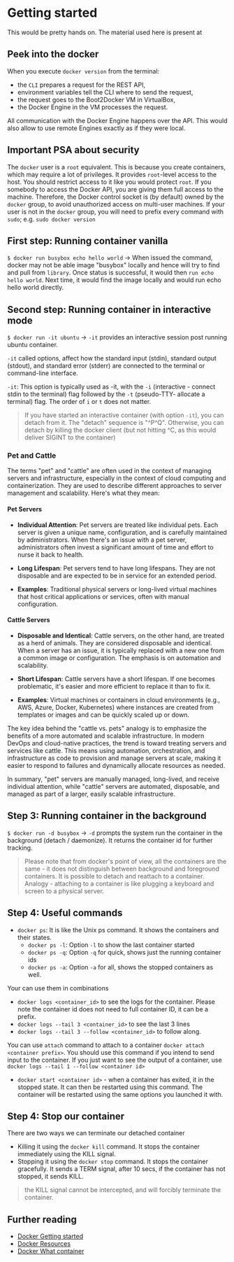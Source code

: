 # Getting started

This would be pretty hands on. The material used here is present at 

## Peek into the docker

When you execute `docker version` from the terminal:

* the `CLI` prepares a request for the REST API,
* environment variables tell the CLI where to send the request,
* the request goes to the Boot2Docker VM in VirtualBox,
* the Docker Engine in the VM processes the request.

All communication with the Docker Engine happens over the API. This would also allow to use remote Engines exactly as if they were local.

## Important PSA about security

The `docker` user is a `root` equivalent. This is because you create containers, which may require a lot of privileges. It provides `root`-level access to the host. You should restrict access to it like you would protect `root`. If you somebody to access the Docker API, you are giving them full access to the machine. Therefore, the Docker control socket is (by default) owned by the `docker` group, to avoid unauthorized access on multi-user machines. If your user is not in the `docker` group, you will need to prefix every command with `sudo`; e.g. `sudo docker version`

## First step: Running container vanilla

`$ docker run busybox echo hello world` -> When issued the command, docker may not be able image "busybox" locally and hence will try to find and pull from `library`. Once status is successful, it would then `run echo hello world`. Next time, it would find the image locally and would run echo hello world directly.

## Second step: Running container in interactive mode

`$ docker run -it ubuntu` -> `-it` provides an interactive session post running ubuntu container.

`-it` called options, affect how the standard input (stdin), standard output (stdout), and standard error (stderr) are connected to the terminal or command-line interface.

`-it`: This option is typically used as -it, with the `-i` (interactive - connect stdin to the terminal) flag followed by the `-t` (pseudo-TTY- allocate a terminal) flag. The order of `i` or `t` does not matter.

> If you have started an interactive container (with option `-it`), you can detach from it. The "detach" sequence is "^P^Q". Otherwise, you can detach by killing the docker client (but not hitting ^C, as this would deliver SIGINT to the container)

### Pet and Cattle

The terms "pet" and "cattle" are often used in the context of managing servers and infrastructure, especially in the context of cloud computing and containerization. They are used to describe different approaches to server management and scalability. Here's what they mean:

#### Pet Servers

* **Individual Attention**: Pet servers are treated like individual pets. Each server is given a unique name, configuration, and is carefully maintained by administrators. When there's an issue with a pet server, administrators often invest a significant amount of time and effort to nurse it back to health.

* **Long Lifespan**: Pet servers tend to have long lifespans. They are not disposable and are expected to be in service for an extended period.

* **Examples**: Traditional physical servers or long-lived virtual machines that host critical applications or services, often with manual configuration.

#### Cattle Servers

* **Disposable and Identical**: Cattle servers, on the other hand, are treated as a herd of animals. They are considered disposable and identical. When a server has an issue, it is typically replaced with a new one from a common image or configuration. The emphasis is on automation and scalability.

* **Short Lifespan**: Cattle servers have a short lifespan. If one becomes problematic, it's easier and more efficient to replace it than to fix it.

* **Examples**: Virtual machines or containers in cloud environments (e.g., AWS, Azure, Docker, Kubernetes) where instances are created from templates or images and can be quickly scaled up or down.

The key idea behind the "cattle vs. pets" analogy is to emphasize the benefits of a more automated and scalable infrastructure. In modern DevOps and cloud-native practices, the trend is toward treating servers and services like cattle. This means using automation, orchestration, and infrastructure as code to provision and manage servers at scale, making it easier to respond to failures and dynamically allocate resources as needed.

In summary, "pet" servers are manually managed, long-lived, and receive individual attention, while "cattle" servers are automated, disposable, and managed as part of a larger, easily scalable infrastructure.

## Step 3: Running container in the background

`$ docker run -d busybox` -> `-d` prompts the system run the container in the background (detach / daemonize). It returns the container id for further tracking.

> Please note that from docker's point of view, all the containers are the same - it does not distinguish between background and foreground containers. It is possible to detach and reattach to a container. Analogy - attaching to a container is like plugging a keyboard and screen to a physical server.

## Step 4: Useful commands

* `docker ps`: It is like the Unix ps command. It shows the containers and their states.
  * `docker ps -l`: Option `-l` to show the last container started
  * `docker ps -q`: Option `-q` for quick, shows just the running container ids
  * `docker ps -a`: Option `-a` for all, shows the stopped containers as well.

Your can use them in combinations

* `docker logs <container_id>` to see the logs for the container. Please note the container id does not need to full container ID, it can be a prefix.
* `docker logs --tail 3 <container_id>` to see the last 3 lines
* `docker logs --tail 3 --follow <container_id>` to follow along.

You can use `attach` command to attach to a container `docker attach <container prefix>`. You should use this command if you intend to send input to the container. If you just want to see the output of a container, use `docker logs --tail 1 --follow <container id>`

* `docker start <container id>` - when a container has exited, it in the stopped state. It can then be restarted using this command. The container will be restarted using the same options you launched it with.

## Step 4: Stop our container

There are two ways we can terminate our detached container

* Killing it using the `docker kill` command. It stops the container immediately using the KILL signal.
* Stopping it using the `docker stop` command. It stops the container gracefully. It sends a TERM signal, after 10 secs, if the container has not stopped, it sends KILL.
  
> the KILL signal cannot be intercepted, and will forcibly terminate the container.

## Further reading

* [Docker Getting started](https://docs.docker.com/get-started/overview/)
* [Docker Resources](https://docs.docker.com/get-started/resources/)
* [Docker What container](https://www.docker.com/resources/what-container/#/package_software)
